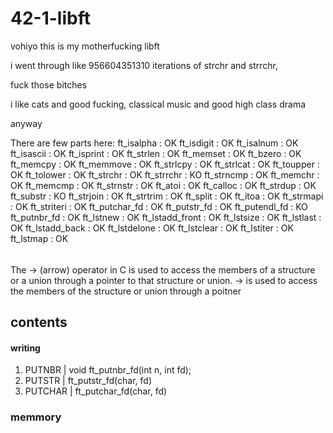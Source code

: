 # 42-1-libft

vohiyo this is my motherfucking libft

i went through like 956604351310 iterations of strchr and strrchr,

 fuck those bitches

i like cats and good fucking, classical music and good high class drama

anyway

There are few parts here:
ft_isalpha      : OK
ft_isdigit      : OK
ft_isalnum      : OK
ft_isascii      : OK
ft_isprint      : OK
ft_strlen       : OK
ft_memset       : OK
ft_bzero        : OK
ft_memcpy       : OK
ft_memmove      : OK
ft_strlcpy      : OK
ft_strlcat      : OK
ft_toupper      : OK
ft_tolower      : OK
ft_strchr       : OK
ft_strrchr      : KO
ft_strncmp      : OK
ft_memchr       : OK
ft_memcmp       : OK
ft_strnstr      : OK
ft_atoi         : OK
ft_calloc       : OK
ft_strdup       : OK
ft_substr       : KO
ft_strjoin      : OK
ft_strtrim      : OK
ft_split        : OK
ft_itoa         : OK
ft_strmapi      : OK
ft_striteri     : OK
ft_putchar_fd   : OK
ft_putstr_fd    : OK
ft_putendl_fd   : KO
ft_putnbr_fd    : OK
ft_lstnew       : OK
ft_lstadd_front : OK
ft_lstsize      : OK
ft_lstlast      : OK
ft_lstadd_back  : OK
ft_lstdelone    : OK
ft_lstclear     : OK
ft_lstiter      : OK
ft_lstmap       : OK


######
The -> (arrow) operator in C is used to access the members of a structure or a union through a pointer to that structure or union.
-> is used to access the members of the structure or union through a poitner

## contents
#### writing

1) PUTNBR | void ft_putnbr_fd(int n, int fd);
2) PUTSTR | ft_putstr_fd(char, fd)
3) PUTCHAR | ft_putchar_fd(char, fd)

### memmory








